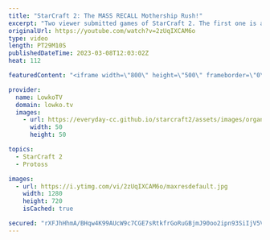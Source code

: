 ```yaml
---
title: "StarCraft 2: The MASS RECALL Mothership Rush!"
excerpt: "Two viewer submitted games of StarCraft 2. The first one is a Diamond League match of Terran versus Protoss featuring some creative Mothership plays, and the second is... a disaster of unranked Zerg vs Protoss.  Support my work: https://patreon.com/lowkotv Lowko Merch: https://lowko.shop  My YouTube"
originalUrl: https://youtube.com/watch?v=2zUqIXCAM6o
type: video
length: PT29M10S
publishedDateTime: 2023-03-08T12:03:02Z
heat: 112

featuredContent: "<iframe width=\"800\" height=\"500\" frameborder=\"0\" src=\"https://www.youtube.com/embed/2zUqIXCAM6o\" allow=\"accelerometer; autoplay; encrypted-media; gyroscope; picture-in-picture\" allowfullscreen></iframe>"

provider:
  name: LowkoTV
  domain: lowko.tv
  images:
    - url: https://everyday-cc.github.io/starcraft2/assets/images/organizations/lowko.tv-50x50.jpg
      width: 50
      height: 50

topics:
  - StarCraft 2
  - Protoss

images:
  - url: https://i.ytimg.com/vi/2zUqIXCAM6o/maxresdefault.jpg
    width: 1280
    height: 720
    isCached: true

secured: "rXFJhHhmA/BHqw4K99AUcW9c7CGE7sRtkfrGoRuGBjmJ90oo2ipn93SiIjV5Vf4XKb67wHDS1a2LY++D7Bk1+7iBdiITbw+fFqmPxrsf6aSXGBt8WXEHaBBNxJ45nofcivmXz4vp40o2bQr0PGem3KX1W/YkHjgAtPlVys4fjrcALDSjyRrjBjsXTRKytWt1lFxJ+9LOTurIZagEw4RtDNbrxBQFqXvOHu38FBn9j7UTsAVgtVVAHc3o8CaQiHC3lDAOtS9vdCG5jOZgrvMUCtclTdJVM1ee9VjFm3MroJutgvdIiYh+N6nmk3oFfm2RO2tUZXBPo/Wo1daLCvLPUBQGpYFmtpZopRq/VQjLHlVQGmzkrVXGkmlOuoG0caXXyb6v1Qjek8lX8hJdgNk9x/wQgv6ABny1XK7MGQYlrVk=;KYXjrnLCXc8/Zme9TsUbIg=="
---
```


